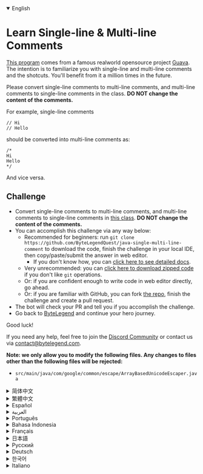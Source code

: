<details open='true'>
<summary>English</summary>

# Learn Single-line & Multi-line Comments

[This program](https://github.com/ByteLegendQuest/java-single-multi-line-comment/blob/main/src/main/java/com/google/common/escape/ArrayBasedUnicodeEscaper.java) comes from a famous realworld opensource project [Guava](https://github.com/google/guava).
The intention is to familiarize you with single-line and multi-line comments and the shotcuts.
You'll benefit from it a million times in the future.

Please convert single-line comments to multi-line comments, and multi-line comments to single-line comments in the class.
**DO NOT change the content of the comments.**

For example, single-line comments

```
// Hi
// Hello
```

should be converted into multi-line comments as:

```
/*
Hi
Hello
*/
```

And vice versa.

## Challenge
- Convert single-line comments to multi-line comments, and multi-line comments to single-line comments in [this class](https://github.com/ByteLegendQuest/java-single-multi-line-comment/blob/main/src/main/java/com/google/common/escape/ArrayBasedUnicodeEscaper.java).
  **DO NOT change the content of the comments.**
- You can accomplish this challenge via any way below:
  - Recommended for beginners: run `git clone https://github.com/ByteLegendQuest/java-single-multi-line-comment` to download the code,
    finish the challenge in your local IDE, then copy/paste/submit the answer in web editor.
    - If you don't know how, you can [click here to see detailed docs](https://github.com/ByteLegendQuest/java-single-multi-line-comment/blob/main/docs/en/clone-and-import.md).
  - Very unrecommended: you can [click here to download zipped code](https://codeload.github.com/ByteLegendQuest/java-single-multi-line-comment/zip/refs/heads/main) if you don't like `git` operations.
  - Or: if you are confident enough to write code in web editor directly, go ahead.
  - Or: if you are familiar with GitHub, you can fork [the repo](https://github.com/ByteLegendQuest/java-single-multi-line-comment), finish the challenge and create a pull request.
- The bot will check your PR and tell you if you accomplish the challenge.
- Go back to [ByteLegend](https://bytelegend.com) and continue your hero journey.

Good luck!

If you need any help, feel free to join the [Discord Community](https://discord.gg/35RreUUGWt) or contact us via [contact@bytelegend.com](mailto:contact@bytelegend.com).

**Note: we only allow you to modify the following files.
Any changes to files other than the following files will be rejected:**

- `src/main/java/com/google/common/escape/ArrayBasedUnicodeEscaper.java`
</details>
<details>
<summary>简体中文</summary>

# 学习编写单行和多行注释

[这个程序](https://github.com/ByteLegendQuest/java-single-multi-line-comment/blob/main/src/main/java/com/google/common/escape/ArrayBasedUnicodeEscaper.java)来自于真实世界中的著名的开源项目[Guava](https://github.com/google/guava)。
这个练习的目的是让你熟悉注释（单行、多行）的写法及快捷键，你会在未来无数次地用到这些知识。

请将其中的单行注释改成多行注释，多行注释改成单行注释。**不要修改注释内容本身。**

例如，单行注释

```
// 今天
// 天气不错
```

改写成多行注释

```
/*
今天
天气不错
*/
```

反之亦然。

## 挑战
- 将[这个程序](https://github.com/ByteLegendQuest/java-single-multi-line-comment/blob/main/src/main/java/com/google/common/escape/ArrayBasedUnicodeEscaper.java)的单行注释改成多行注释，多行注释改成单行注释。**不要修改注释内容本身。**
- 你可以使用以下任意一种方法完成挑战：
  - 初学者推荐：运行`git clone https://git.bytelegend.com/ByteLegendQuest/java-single-multi-line-comment`将代码下载到本地，在本地使用IDE调试完成后复制到网页编辑器里提交。
    - 如果你不知道怎么做，可以点击[这里查看详细文档](https://github.com/ByteLegendQuest/java-single-multi-line-comment/blob/main/docs/zh_hans/clone-and-import.md)。
  - 非常不推荐：如果你实在不喜欢`git`命令行操作，你可以[点击这里直接下载打包好的代码](https://ghcodeload.bytelegend.com/ByteLegendQuest/java-single-multi-line-comment/zip/refs/heads/main)。
  - 或者：如果你非常自信不需要下载代码到本地调试，可以使用网页编辑器直接提交。
  - 或者：如果你对GitHub非常熟悉，你可以fork[这个仓库](https://github.com/ByteLegendQuest/java-single-multi-line-comment)、完成挑战后，创建一个Pull Request。
- 机器人将会检查你的答案，告诉你你是否通过了挑战。
- 回到[字节传说](https://bytelegend.com)，然后继续你的英雄旅程。

祝你好运！

如果你需要任何帮助，欢迎加入官方玩家QQ群（在[首页](https://bytelegend.com)右下角的`联系 & 关于`菜单里可以找到入群方式）或者[Discord社区](https://discord.gg/PvmqK3hF)，或email至[contact@bytelegend.com](mailto:contact@bytelegend.com)。

**注意：我们只允许您修改以下文件，任何对其他文件的修改都会被拒绝：**

- `src/main/java/com/google/common/escape/ArrayBasedUnicodeEscaper.java`
</details>
<details>
<summary>繁體中文</summary>

<h1>學習單行和多行註釋</h1><p><a href="https://github.com/ByteLegendQuest/java-single-multi-line-comment/blob/main/src/main/java/com/google/common/escape/ArrayBasedUnicodeEscaper.java" target="_blank">該程序</a>來自一個著名的現實世界開源項目<a href="https://github.com/google/guava" target="_blank">Guava</a> 。目的是讓您熟悉單行和多行註釋以及快照。將來你會從中受益一百萬次。</p><p>請在課堂上將單行註釋轉換為多行註釋，將多行註釋轉換為單行註釋。<strong>不要更改評論的內容。</strong></p><p>例如，單行註釋</p><pre class="notranslate"><code class="notranslate">// Hi
// Hello
</code></pre><p>應轉換為多行註釋：</p><pre class="notranslate"><code class="notranslate">/*
Hi
Hello
*/
</code></pre><p>反之亦然。</p><h2>挑戰</h2><ul><li>在<a href="https://github.com/ByteLegendQuest/java-single-multi-line-comment/blob/main/src/main/java/com/google/common/escape/ArrayBasedUnicodeEscaper.java" target="_blank">這個類</a>中將單行註釋轉換為多行註釋，將多行註釋轉換為單行註釋。<strong>不要更改評論的內容。</strong></li><li>您可以通過以下任何方式完成此挑戰：<ul><li>推薦給初學者：運行<code class="notranslate">git clone https://github.com/ByteLegendQuest/java-single-multi-line-comment</code>下載代碼，在本地 IDE 中完成挑戰，然後在網頁編輯器中復制/粘貼/提交答案.<ul><li>如果您不知道如何操作，可以<a href="https://github.com/ByteLegendQuest/java-single-multi-line-comment/blob/main/docs/en/clone-and-import.md" target="_blank">單擊此處查看詳細文檔</a>。</li></ul></li><li>非常不推薦：如果你不喜歡<code class="notranslate">git</code>操作，可以<a href="https://codeload.github.com/ByteLegendQuest/java-single-multi-line-comment/zip/refs/heads/main" target="_blank">點擊這裡下載壓縮代碼</a>。</li><li>或者：如果您有足夠的信心直接在 Web 編輯器中編寫代碼，請繼續。</li><li>或者：如果你熟悉 GitHub，你可以 fork<a href="https://github.com/ByteLegendQuest/java-single-multi-line-comment" target="_blank">倉庫</a>，完成挑戰並創建一個拉取請求。</li></ul></li><li>機器人會檢查你的 PR 並告訴你是否完成了挑戰。</li><li>回到<a href="https://bytelegend.com" target="_blank">ByteLegend</a>繼續你的英雄之旅。</li></ul><p>祝你好運！</p><p>如果您需要任何幫助，請隨時加入<a href="https://discord.gg/35RreUUGWt" target="_blank">Discord 社區</a>或通過<a href="mailto:contact@bytelegend.com" target="_blank">contact@bytelegend.com</a>聯繫我們。</p><p><strong>注意：我們只允許您修改以下文件。對以下文件以外的文件的任何更改都將被拒絕：</strong></p><ul><li> <code class="notranslate">src/main/java/com/google/common/escape/ArrayBasedUnicodeEscaper.java</code></li></ul></details>
<details>
<summary>Español</summary>

<h1>Aprenda comentarios de una sola línea y de varias líneas</h1><p> <a href="https://github.com/ByteLegendQuest/java-single-multi-line-comment/blob/main/src/main/java/com/google/common/escape/ArrayBasedUnicodeEscaper.java" target="_blank">Este programa</a> proviene de un famoso proyecto de código abierto del mundo real, <a href="https://github.com/google/guava" target="_blank">Guava</a> . La intención es que se familiarice con los comentarios de una y varias líneas y los cortes de planos. Te beneficiarás un millón de veces en el futuro.</p><p> Convierta los comentarios de una sola línea en comentarios de varias líneas y los comentarios de varias líneas en comentarios de una sola línea en la clase. <strong>NO cambie el contenido de los comentarios.</strong></p><p> Por ejemplo, comentarios de una sola línea</p><pre class="notranslate"><code class="notranslate">// Hi
// Hello
</code></pre><p>debe convertirse en comentarios de varias líneas como:</p><pre class="notranslate"><code class="notranslate">/*
Hi
Hello
*/
</code></pre><p>Y viceversa.</p><h2> Desafío</h2><ul><li> Convierta comentarios de una sola línea en comentarios de varias líneas y comentarios de varias líneas en comentarios de una sola línea en <a href="https://github.com/ByteLegendQuest/java-single-multi-line-comment/blob/main/src/main/java/com/google/common/escape/ArrayBasedUnicodeEscaper.java" target="_blank">esta clase</a> . <strong>NO cambie el contenido de los comentarios.</strong></li><li> Puede lograr este desafío de cualquier manera a continuación:<ul><li> Recomendado para principiantes: ejecute <code class="notranslate">git clone https://github.com/ByteLegendQuest/java-single-multi-line-comment</code> para descargar el código, finalice el desafío en su IDE local, luego copie/pegue/envíe la respuesta en el editor web .<ul><li> Si no sabe cómo hacerlo, puede <a href="https://github.com/ByteLegendQuest/java-single-multi-line-comment/blob/main/docs/en/clone-and-import.md" target="_blank">hacer clic aquí para ver los documentos detallados</a> .</li></ul></li><li> Muy poco recomendado: puede <a href="https://codeload.github.com/ByteLegendQuest/java-single-multi-line-comment/zip/refs/heads/main" target="_blank">hacer clic aquí para descargar el código comprimido</a> si no le gustan las operaciones de <code class="notranslate">git</code> .</li><li> O: si tiene la confianza suficiente para escribir código en el editor web directamente, adelante.</li><li> O: si está familiarizado con GitHub, puede bifurcar <a href="https://github.com/ByteLegendQuest/java-single-multi-line-comment" target="_blank">el repositorio</a> , finalizar el desafío y crear una solicitud de extracción.</li></ul></li><li> El bot verificará tu PR y te dirá si logras el desafío.</li><li> Regrese a <a href="https://bytelegend.com" target="_blank">ByteLegend</a> y continúe su viaje de héroe.</li></ul><p> ¡Buena suerte!</p><p> Si necesita ayuda, no dude en unirse a la <a href="https://discord.gg/35RreUUGWt" target="_blank">comunidad de Discord</a> o contáctenos a través de <a href="mailto:contact@bytelegend.com" target="_blank">contact@bytelegend.com</a> .</p><p> <strong>Nota: solo le permitimos modificar los siguientes archivos. Cualquier cambio en los archivos que no sean los siguientes archivos será rechazado:</strong></p><ul><li> <code class="notranslate">src/main/java/com/google/common/escape/ArrayBasedUnicodeEscaper.java</code></li></ul></details>
<details>
<summary>العربية</summary>

<h1 style=";text-align:right;direction:rtl">تعلم التعليقات أحادية السطر ومتعددة الأسطر</h1><p style=";text-align:right;direction:rtl"> يأتي <a href="https://github.com/ByteLegendQuest/java-single-multi-line-comment/blob/main/src/main/java/com/google/common/escape/ArrayBasedUnicodeEscaper.java" target="_blank">هذا البرنامج</a> من مشروع <a href="https://github.com/google/guava" target="_blank">جوافة</a> مفتوح المصدر مشهور من realworld. القصد من ذلك هو تعريفك بالتعليقات أحادية السطر ومتعددة الأسطر والتعليقات. ستستفيد منه مليون مرة في المستقبل.</p><p style=";text-align:right;direction:rtl"> يرجى تحويل التعليقات أحادية السطر إلى تعليقات متعددة الأسطر ، والتعليقات متعددة الأسطر إلى تعليقات ذات سطر واحد في الفصل. <strong>لا تغير محتوى التعليقات.</strong></p><p style=";text-align:right;direction:rtl"> على سبيل المثال ، التعليقات أحادية السطر</p><pre class="notranslate" style=";text-align:right;direction:rtl"> <code class="notranslate">// Hi
// Hello
</code></pre><p style=";text-align:right;direction:rtl">إلى تعليقات متعددة الأسطر على النحو التالي:</p><pre class="notranslate" style=";text-align:right;direction:rtl"> <code class="notranslate">/*
Hi
Hello
*/
</code></pre><p style=";text-align:right;direction:rtl">والعكس صحيح.</p><h2 style=";text-align:right;direction:rtl"> تحد</h2><ul style=";text-align:right;direction:rtl"><li style=";text-align:right;direction:rtl"> قم بتحويل التعليقات أحادية السطر إلى تعليقات متعددة الأسطر ، وتعليقات متعددة الأسطر إلى تعليقات أحادية السطر في <a href="https://github.com/ByteLegendQuest/java-single-multi-line-comment/blob/main/src/main/java/com/google/common/escape/ArrayBasedUnicodeEscaper.java" target="_blank">هذا الفصل</a> . <strong>لا تغير محتوى التعليقات.</strong></li><li style=";text-align:right;direction:rtl"> يمكنك إنجاز هذا التحدي بأي طريقة أدناه:<ul style=";text-align:right;direction:rtl"><li style=";text-align:right;direction:rtl"> موصى به للمبتدئين: قم بتشغيل <code class="notranslate">git clone https://github.com/ByteLegendQuest/java-single-multi-line-comment</code> لتنزيل الكود ، وإنهاء التحدي في IDE المحلي الخاص بك ، ثم نسخ / لصق / إرسال الإجابة في محرر الويب .<ul style=";text-align:right;direction:rtl"><li style=";text-align:right;direction:rtl"> إذا كنت لا تعرف كيف يمكنك <a href="https://github.com/ByteLegendQuest/java-single-multi-line-comment/blob/main/docs/en/clone-and-import.md" target="_blank">النقر هنا لمشاهدة المستندات التفصيلية</a> .</li></ul></li><li style=";text-align:right;direction:rtl"> غير موصى به على الإطلاق: يمكنك <a href="https://codeload.github.com/ByteLegendQuest/java-single-multi-line-comment/zip/refs/heads/main" target="_blank">النقر هنا لتنزيل رمز مضغوط</a> إذا كنت لا تحب عمليات <code class="notranslate">git</code> .</li><li style=";text-align:right;direction:rtl"> أو: إذا كنت واثقًا بدرجة كافية لكتابة التعليمات البرمجية في محرر الويب مباشرةً ، فابدأ.</li><li style=";text-align:right;direction:rtl"> أو: إذا كنت معتادًا على GitHub ، فيمكنك تفرع <a href="https://github.com/ByteLegendQuest/java-single-multi-line-comment" target="_blank">الريبو</a> وإنهاء التحدي وإنشاء طلب سحب.</li></ul></li><li style=";text-align:right;direction:rtl"> سيتحقق الروبوت من العلاقات العامة الخاصة بك ويخبرك إذا أنجزت التحدي.</li><li style=";text-align:right;direction:rtl"> ارجع إلى <a href="https://bytelegend.com" target="_blank">ByteLegend وتابع</a> رحلة بطلك.</li></ul><p style=";text-align:right;direction:rtl"> حظ سعيد!</p><p style=";text-align:right;direction:rtl"> إذا كنت بحاجة إلى أي مساعدة ، فلا تتردد في الانضمام إلى <a href="https://discord.gg/35RreUUGWt" target="_blank">مجتمع Discord</a> أو الاتصال بنا عبر <a href="mailto:contact@bytelegend.com" target="_blank">contact@bytelegend.com</a> .</p><p style=";text-align:right;direction:rtl"> <strong>ملاحظة: نسمح لك فقط بتعديل الملفات التالية. سيتم رفض أي تغييرات يتم إجراؤها على الملفات بخلاف الملفات التالية:</strong></p><ul style=";text-align:right;direction:rtl"><li style=";text-align:right;direction:rtl"> <code class="notranslate">src/main/java/com/google/common/escape/ArrayBasedUnicodeEscaper.java</code></li></ul></details>
<details>
<summary>Português</summary>

<h1>Aprenda comentários de linha única e de várias linhas</h1><p> <a href="https://github.com/ByteLegendQuest/java-single-multi-line-comment/blob/main/src/main/java/com/google/common/escape/ArrayBasedUnicodeEscaper.java" target="_blank">Este programa</a> vem de um famoso projeto de código aberto do mundo real, <a href="https://github.com/google/guava" target="_blank">Guava</a> . A intenção é familiarizá-lo com comentários de linha única e de várias linhas e os shotcuts. Você se beneficiará dele um milhão de vezes no futuro.</p><p> Converta comentários de linha única em comentários de várias linhas e comentários de várias linhas em comentários de linha única na classe. <strong>NÃO altere o conteúdo dos comentários.</strong></p><p> Por exemplo, comentários de linha única</p><pre class="notranslate"><code class="notranslate">// Hi
// Hello
</code></pre><p>devem ser convertidos em comentários de várias linhas como:</p><pre class="notranslate"><code class="notranslate">/*
Hi
Hello
*/
</code></pre><p>E vice versa.</p><h2> Desafio</h2><ul><li> Converta comentários de linha única em comentários de várias linhas e comentários de várias linhas em comentários de linha única <a href="https://github.com/ByteLegendQuest/java-single-multi-line-comment/blob/main/src/main/java/com/google/common/escape/ArrayBasedUnicodeEscaper.java" target="_blank">nesta classe</a> . <strong>NÃO altere o conteúdo dos comentários.</strong></li><li> Você pode realizar este desafio de qualquer maneira abaixo:<ul><li> Recomendado para iniciantes: execute <code class="notranslate">git clone https://github.com/ByteLegendQuest/java-single-multi-line-comment</code> para baixar o código, conclua o desafio em seu IDE local e copie/cole/envie a resposta no editor da web .<ul><li> Se você não sabe como, você pode <a href="https://github.com/ByteLegendQuest/java-single-multi-line-comment/blob/main/docs/en/clone-and-import.md" target="_blank">clicar aqui para ver documentos detalhados</a> .</li></ul></li><li> Muito não recomendado: você pode <a href="https://codeload.github.com/ByteLegendQuest/java-single-multi-line-comment/zip/refs/heads/main" target="_blank">clicar aqui para baixar o código zipado</a> se não gostar das operações do <code class="notranslate">git</code> .</li><li> Ou: se você estiver confiante o suficiente para escrever código diretamente no editor web, vá em frente.</li><li> Ou: se você estiver familiarizado com o GitHub, você pode bifurcar <a href="https://github.com/ByteLegendQuest/java-single-multi-line-comment" target="_blank">o repo</a> , finalizar o desafio e criar um pull request.</li></ul></li><li> O bot verificará seu PR e informará se você cumpriu o desafio.</li><li> Volte para <a href="https://bytelegend.com" target="_blank">ByteLegend</a> e continue sua jornada de herói.</li></ul><p> Boa sorte!</p><p> Se precisar de ajuda, sinta-se à vontade para se juntar à <a href="https://discord.gg/35RreUUGWt" target="_blank">Comunidade Discord</a> ou entre em contato conosco via <a href="mailto:contact@bytelegend.com" target="_blank">contact@bytelegend.com</a> .</p><p> <strong>Nota: só permitimos que você modifique os seguintes arquivos. Quaisquer alterações em arquivos que não sejam os arquivos a seguir serão rejeitadas:</strong></p><ul><li> <code class="notranslate">src/main/java/com/google/common/escape/ArrayBasedUnicodeEscaper.java</code></li></ul></details>
<details>
<summary>Bahasa Indonesia</summary>

<h1>Pelajari Komentar Single-line &amp; Multi-line</h1><p> <a href="https://github.com/ByteLegendQuest/java-single-multi-line-comment/blob/main/src/main/java/com/google/common/escape/ArrayBasedUnicodeEscaper.java" target="_blank">Program ini</a> berasal dari proyek opensource dunia nyata <a href="https://github.com/google/guava" target="_blank">Guava</a> yang terkenal. Tujuannya adalah untuk membiasakan Anda dengan komentar satu baris dan multi-baris serta cuplikannya. Anda akan mendapatkan keuntungan dari itu satu juta kali di masa depan.</p><p> Harap ubah komentar satu baris menjadi komentar multi-baris, dan komentar multi-baris menjadi komentar satu baris di kelas. <strong>JANGAN mengubah isi komentar.</strong></p><p> Misalnya, komentar satu baris</p><pre class="notranslate"><code class="notranslate">// Hi
// Hello
</code></pre><p>harus diubah menjadi komentar multi-baris sebagai:</p><pre class="notranslate"><code class="notranslate">/*
Hi
Hello
*/
</code></pre><p>Dan sebaliknya.</p><h2> Tantangan</h2><ul><li> Ubah komentar satu baris menjadi komentar multi-baris, dan komentar multi-baris menjadi komentar satu baris di <a href="https://github.com/ByteLegendQuest/java-single-multi-line-comment/blob/main/src/main/java/com/google/common/escape/ArrayBasedUnicodeEscaper.java" target="_blank">kelas ini</a> . <strong>JANGAN mengubah isi komentar.</strong></li><li> Anda dapat menyelesaikan tantangan ini melalui cara apa pun di bawah ini:<ul><li> Direkomendasikan untuk pemula: jalankan <code class="notranslate">git clone https://github.com/ByteLegendQuest/java-single-multi-line-comment</code> untuk mengunduh kode, selesaikan tantangan di IDE lokal Anda, lalu salin/tempel/kirim jawabannya di editor web .<ul><li> Jika Anda tidak tahu caranya, Anda dapat <a href="https://github.com/ByteLegendQuest/java-single-multi-line-comment/blob/main/docs/en/clone-and-import.md" target="_blank">mengklik di sini untuk melihat dokumen terperinci</a> .</li></ul></li><li> Sangat tidak direkomendasikan: Anda dapat <a href="https://codeload.github.com/ByteLegendQuest/java-single-multi-line-comment/zip/refs/heads/main" target="_blank">mengklik di sini untuk mengunduh kode zip</a> jika Anda tidak menyukai operasi <code class="notranslate">git</code> .</li><li> Atau: jika Anda cukup percaya diri untuk menulis kode di editor web secara langsung, silakan.</li><li> Atau: jika Anda terbiasa dengan GitHub, Anda dapat melakukan fork <a href="https://github.com/ByteLegendQuest/java-single-multi-line-comment" target="_blank">repo</a> , menyelesaikan tantangan, dan membuat permintaan tarik.</li></ul></li><li> Bot akan memeriksa PR Anda dan memberi tahu Anda jika Anda menyelesaikan tantangan.</li><li> Kembali ke <a href="https://bytelegend.com" target="_blank">ByteLegend</a> dan lanjutkan perjalanan pahlawan Anda.</li></ul><p> Semoga beruntung!</p><p> Jika Anda memerlukan bantuan, jangan ragu untuk bergabung dengan <a href="https://discord.gg/35RreUUGWt" target="_blank">Komunitas Discord</a> atau hubungi kami melalui <a href="mailto:contact@bytelegend.com" target="_blank">contact@bytelegend.com</a> .</p><p> <strong>Catatan: kami hanya mengizinkan Anda untuk mengubah file berikut. Setiap perubahan pada file selain file berikut akan ditolak:</strong></p><ul><li> <code class="notranslate">src/main/java/com/google/common/escape/ArrayBasedUnicodeEscaper.java</code></li></ul></details>
<details>
<summary>Français</summary>

<h1>Apprendre les commentaires sur une seule ligne et sur plusieurs lignes</h1><p> <a href="https://github.com/ByteLegendQuest/java-single-multi-line-comment/blob/main/src/main/java/com/google/common/escape/ArrayBasedUnicodeEscaper.java" target="_blank">Ce programme</a> provient d&#39;un célèbre projet open source du monde réel <a href="https://github.com/google/guava" target="_blank">Guava</a> . L&#39;intention est de vous familiariser avec les commentaires sur une seule ligne et sur plusieurs lignes et les séquences. Vous en bénéficierez un million de fois dans le futur.</p><p> Veuillez convertir les commentaires sur une seule ligne en commentaires sur plusieurs lignes et les commentaires sur plusieurs lignes en commentaires sur une seule ligne dans la classe. <strong>NE PAS modifier le contenu des commentaires.</strong></p><p> Par exemple, les commentaires d&#39;une seule ligne</p><pre class="notranslate"><code class="notranslate">// Hi
// Hello
</code></pre><p>doivent être convertis en commentaires multilignes comme suit :</p><pre class="notranslate"><code class="notranslate">/*
Hi
Hello
*/
</code></pre><p>Et vice versa.</p><h2> Défi</h2><ul><li> Convertissez les commentaires sur une seule ligne en commentaires sur plusieurs lignes et les commentaires sur plusieurs lignes en commentaires sur une seule ligne dans <a href="https://github.com/ByteLegendQuest/java-single-multi-line-comment/blob/main/src/main/java/com/google/common/escape/ArrayBasedUnicodeEscaper.java" target="_blank">cette classe</a> . <strong>NE PAS modifier le contenu des commentaires.</strong></li><li> Vous pouvez accomplir ce défi de n&#39;importe quelle manière ci-dessous:<ul><li> Recommandé pour les débutants : exécutez <code class="notranslate">git clone https://github.com/ByteLegendQuest/java-single-multi-line-comment</code> pour télécharger le code, terminez le défi dans votre IDE local, puis copiez/collez/soumettez la réponse dans l&#39;éditeur Web .<ul><li> Si vous ne savez pas comment faire, vous pouvez <a href="https://github.com/ByteLegendQuest/java-single-multi-line-comment/blob/main/docs/en/clone-and-import.md" target="_blank">cliquer ici pour voir la documentation détaillée</a> .</li></ul></li><li> Très déconseillé : vous pouvez <a href="https://codeload.github.com/ByteLegendQuest/java-single-multi-line-comment/zip/refs/heads/main" target="_blank">cliquer ici pour télécharger le code compressé</a> si vous n&#39;aimez pas les opérations <code class="notranslate">git</code> .</li><li> Ou : si vous êtes suffisamment confiant pour écrire du code directement dans l&#39;éditeur Web, continuez.</li><li> Ou : si vous êtes familier avec GitHub, vous pouvez forker <a href="https://github.com/ByteLegendQuest/java-single-multi-line-comment" target="_blank">le dépôt</a> , terminer le défi et créer une demande d&#39;extraction.</li></ul></li><li> Le bot vérifiera votre PR et vous dira si vous accomplissez le défi.</li><li> Retournez à <a href="https://bytelegend.com" target="_blank">ByteLegend</a> et continuez votre voyage de héros.</li></ul><p> Bonne chance!</p><p> Si vous avez besoin d&#39;aide, n&#39;hésitez pas à rejoindre la <a href="https://discord.gg/35RreUUGWt" target="_blank">communauté Discord</a> ou à nous contacter via <a href="mailto:contact@bytelegend.com" target="_blank">contact@bytelegend.com</a> .</p><p> <strong>Remarque : nous vous autorisons uniquement à modifier les fichiers suivants. Toute modification de fichiers autres que les fichiers suivants sera rejetée :</strong></p><ul><li> <code class="notranslate">src/main/java/com/google/common/escape/ArrayBasedUnicodeEscaper.java</code></li></ul></details>
<details>
<summary>日本語</summary>

<h1>単一行および複数行のコメントを学ぶ</h1><p><a href="https://github.com/ByteLegendQuest/java-single-multi-line-comment/blob/main/src/main/java/com/google/common/escape/ArrayBasedUnicodeEscaper.java" target="_blank">このプログラム</a>は、有名な現実世界のオープンソースプロジェクト<a href="https://github.com/google/guava" target="_blank">Guava</a>からのものです。目的は、1行および複数行のコメントとショットカットに慣れることです。あなたは将来それから百万回利益を得るでしょう。</p><p>クラスでは、1行のコメントを複数行のコメントに変換し、複数行のコメントを1行のコメントに変換してください。<strong>コメントの内容は変更しないでください。</strong></p><p>たとえば、1行のコメント</p><pre class="notranslate"><code class="notranslate">// Hi
// Hello
</code></pre><p>次のように複数行のコメントに変換する必要があります。</p><pre class="notranslate"><code class="notranslate">/*
Hi
Hello
*/
</code></pre><p>およびその逆。</p><h2>チャレンジ</h2><ul><li><a href="https://github.com/ByteLegendQuest/java-single-multi-line-comment/blob/main/src/main/java/com/google/common/escape/ArrayBasedUnicodeEscaper.java" target="_blank">このクラス</a>では、1行のコメントを複数行のコメントに変換し、複数行のコメントを1行のコメントに変換します。<strong>コメントの内容は変更しないでください。</strong></li><li>この課題は、以下のいずれかの方法で達成できます。<ul><li>初心者に推奨： <code class="notranslate">git clone https://github.com/ByteLegendQuest/java-single-multi-line-comment</code>を実行してコードをダウンロードし、ローカルIDEでチャレンジを終了してから、Webエディターで回答をコピー/貼り付け/送信します。<ul><li>方法がわからない場合は、 <a href="https://github.com/ByteLegendQuest/java-single-multi-line-comment/blob/main/docs/en/clone-and-import.md" target="_blank">ここをクリックして詳細なドキュメントを参照してください</a>。</li></ul></li><li>非常に推奨されていません<code class="notranslate">git</code>操作が気に入らない場合は、 <a href="https://codeload.github.com/ByteLegendQuest/java-single-multi-line-comment/zip/refs/heads/main" target="_blank">ここをクリックしてzipコードをダウンロード</a>できます。</li><li>または：Webエディターで直接コードを記述できる自信がある場合は、先に進んでください。</li><li>または：GitHubに精通している場合は<a href="https://github.com/ByteLegendQuest/java-single-multi-line-comment" target="_blank">、リポジトリ</a>をフォークしてチャレンジを終了し、プルリクエストを作成できます。</li></ul></li><li>ボットはPRをチェックし、チャレンジを達成したかどうかを通知します。</li><li> <a href="https://bytelegend.com" target="_blank">ByteLegend</a>に戻り、ヒーローの旅を続けてください。</li></ul><p>幸運を！</p><p>ヘルプが必要な場合は、 <a href="https://discord.gg/35RreUUGWt" target="_blank">Discordコミュニティ</a>に参加するか、contact <a href="mailto:contact@bytelegend.com" target="_blank">@bytelegend.com</a>からお問い合わせください。</p><p><strong>注：変更できるのは次のファイルのみです。次のファイル以外のファイルへの変更は拒否されます。</strong></p><ul><li> <code class="notranslate">src/main/java/com/google/common/escape/ArrayBasedUnicodeEscaper.java</code></li></ul></details>
<details>
<summary>Русский</summary>

<h1>Изучите однострочные и многострочные комментарии</h1><p> <a href="https://github.com/ByteLegendQuest/java-single-multi-line-comment/blob/main/src/main/java/com/google/common/escape/ArrayBasedUnicodeEscaper.java" target="_blank">Эта программа</a> исходит из известного реального проекта с открытым исходным кодом <a href="https://github.com/google/guava" target="_blank">Guava</a> . Цель состоит в том, чтобы познакомить вас с однострочными и многострочными комментариями и сокращениями. Вы получите от этого миллион раз в будущем.</p><p> Пожалуйста, преобразуйте однострочные комментарии в многострочные, а многострочные комментарии в однострочные в классе. <strong>НЕ МЕНЯЙТЕ содержание комментариев.</strong></p><p> Например, однострочные комментарии</p><pre class="notranslate"><code class="notranslate">// Hi
// Hello
</code></pre><p>должны быть преобразованы в многострочные комментарии как:</p><pre class="notranslate"><code class="notranslate">/*
Hi
Hello
*/
</code></pre><p>Наоборот.</p><h2> Испытание</h2><ul><li> Преобразование однострочных комментариев в многострочные, а многострочных комментариев в однострочные в <a href="https://github.com/ByteLegendQuest/java-single-multi-line-comment/blob/main/src/main/java/com/google/common/escape/ArrayBasedUnicodeEscaper.java" target="_blank">этом классе</a> . <strong>НЕ МЕНЯЙТЕ содержание комментариев.</strong></li><li> Вы можете выполнить эту задачу любым способом, указанным ниже:<ul><li> Рекомендуется для начинающих: запустите <code class="notranslate">git clone https://github.com/ByteLegendQuest/java-single-multi-line-comment</code> , чтобы загрузить код, завершите задание в локальной среде IDE, затем скопируйте/вставьте/отправьте ответ в веб-редакторе. .<ul><li> Если вы не знаете, как это сделать, вы можете <a href="https://github.com/ByteLegendQuest/java-single-multi-line-comment/blob/main/docs/en/clone-and-import.md" target="_blank">щелкнуть здесь, чтобы просмотреть подробную документацию</a> .</li></ul></li><li> Крайне не рекомендуется: вы можете <a href="https://codeload.github.com/ByteLegendQuest/java-single-multi-line-comment/zip/refs/heads/main" target="_blank">нажать здесь, чтобы загрузить заархивированный код</a> , если вам не нравятся операции <code class="notranslate">git</code> .</li><li> Или: если вы достаточно уверены, чтобы писать код напрямую в веб-редакторе, вперед.</li><li> Или: если вы знакомы с GitHub, вы можете разветвить <a href="https://github.com/ByteLegendQuest/java-single-multi-line-comment" target="_blank">репозиторий</a> , выполнить задание и создать запрос на включение.</li></ul></li><li> Бот проверит ваш PR и сообщит, выполнили ли вы задание.</li><li> Вернитесь в <a href="https://bytelegend.com" target="_blank">ByteLegend</a> и продолжайте свое героическое путешествие.</li></ul><p> Удачи!</p><p> Если вам нужна помощь, присоединяйтесь к <a href="https://discord.gg/35RreUUGWt" target="_blank">сообществу Discord</a> или свяжитесь с нами по <a href="mailto:contact@bytelegend.com" target="_blank">адресу contact@bytelegend.com</a> .</p><p> <strong>Примечание: мы разрешаем вам изменять только следующие файлы. Любые изменения в файлах, кроме следующих файлов, будут отклонены:</strong></p><ul><li> <code class="notranslate">src/main/java/com/google/common/escape/ArrayBasedUnicodeEscaper.java</code></li></ul></details>
<details>
<summary>Deutsch</summary>

<h1>Lernen Sie einzeilige und mehrzeilige Kommentare</h1><p> <a href="https://github.com/ByteLegendQuest/java-single-multi-line-comment/blob/main/src/main/java/com/google/common/escape/ArrayBasedUnicodeEscaper.java" target="_blank">Dieses Programm</a> stammt von einem berühmten realen Open-Source-Projekt <a href="https://github.com/google/guava" target="_blank">Guava</a> . Die Absicht ist, Sie mit einzeiligen und mehrzeiligen Kommentaren und den Shotcuts vertraut zu machen. Sie werden in Zukunft millionenfach davon profitieren.</p><p> Bitte konvertieren Sie in der Klasse einzeilige Kommentare in mehrzeilige Kommentare und mehrzeilige Kommentare in einzeilige Kommentare. <strong>Ändern Sie NICHT den Inhalt der Kommentare.</strong></p><p> Zum Beispiel einzeilige Kommentare</p><pre class="notranslate"><code class="notranslate">// Hi
// Hello
</code></pre><p>sollte in mehrzeilige Kommentare umgewandelt werden als:</p><pre class="notranslate"><code class="notranslate">/*
Hi
Hello
*/
</code></pre><p>Und umgekehrt.</p><h2> Herausforderung</h2><ul><li> Konvertieren Sie in <a href="https://github.com/ByteLegendQuest/java-single-multi-line-comment/blob/main/src/main/java/com/google/common/escape/ArrayBasedUnicodeEscaper.java" target="_blank">dieser Klasse</a> einzeilige Kommentare in mehrzeilige Kommentare und mehrzeilige Kommentare in einzeilige Kommentare. <strong>Ändern Sie NICHT den Inhalt der Kommentare.</strong></li><li> Sie können diese Herausforderung auf eine der folgenden Arten meistern:<ul><li> Empfohlen für Anfänger: Führen Sie <code class="notranslate">git clone https://github.com/ByteLegendQuest/java-single-multi-line-comment</code> aus, um den Code herunterzuladen, beenden Sie die Herausforderung in Ihrer lokalen IDE und kopieren/fügen Sie dann die Antwort im Web-Editor ein/übermitteln Sie sie .<ul><li> Wenn Sie nicht wissen, wie, können <a href="https://github.com/ByteLegendQuest/java-single-multi-line-comment/blob/main/docs/en/clone-and-import.md" target="_blank">Sie hier klicken, um detaillierte Dokumente anzuzeigen</a> .</li></ul></li><li> Sehr nicht zu empfehlen: Sie können <a href="https://codeload.github.com/ByteLegendQuest/java-single-multi-line-comment/zip/refs/heads/main" target="_blank">hier klicken, um den gezippten Code herunterzuladen,</a> wenn Sie <code class="notranslate">git</code> -Operationen nicht mögen.</li><li> Oder: Wenn Sie sicher genug sind, Code direkt im Web-Editor zu schreiben, fahren Sie fort.</li><li> Oder: Wenn Sie sich mit GitHub auskennen, können Sie <a href="https://github.com/ByteLegendQuest/java-single-multi-line-comment" target="_blank">das Repo forken</a> , die Challenge beenden und einen Pull-Request erstellen.</li></ul></li><li> Der Bot überprüft Ihre PR und teilt Ihnen mit, ob Sie die Herausforderung meistern.</li><li> Gehen Sie zurück zu <a href="https://bytelegend.com" target="_blank">ByteLegend</a> und setzen Sie Ihre Heldenreise fort.</li></ul><p> Viel Glück!</p><p> Wenn Sie Hilfe benötigen, können Sie sich gerne der <a href="https://discord.gg/35RreUUGWt" target="_blank">Discord Community</a> anschließen oder uns über <a href="mailto:contact@bytelegend.com" target="_blank">contact@bytelegend.com kontaktieren</a> .</p><p> <strong>Hinweis: Wir erlauben Ihnen nur, die folgenden Dateien zu ändern. Alle Änderungen an anderen Dateien als den folgenden Dateien werden abgelehnt:</strong></p><ul><li> <code class="notranslate">src/main/java/com/google/common/escape/ArrayBasedUnicodeEscaper.java</code></li></ul></details>
<details>
<summary>한국어</summary>

<h1>한 줄 및 여러 줄 주석 알아보기</h1><p> <a href="https://github.com/ByteLegendQuest/java-single-multi-line-comment/blob/main/src/main/java/com/google/common/escape/ArrayBasedUnicodeEscaper.java" target="_blank">이 프로그램</a> 은 유명한 실제 오픈 소스 프로젝트 <a href="https://github.com/google/guava" target="_blank">Guava</a> 에서 가져온 것입니다. 한 줄 및 여러 줄 주석과 샷컷에 익숙해지도록 하기 위한 것입니다. 앞으로 백만 번이나 혜택을 보게 될 것입니다.</p><p> 클래스에서 한 줄 주석을 여러 줄 주석으로, 여러 줄 주석을 한 줄 주석으로 변환하십시오. <strong>댓글의 내용을 변경하지 마십시오.</strong></p><p> 예를 들어, 한 줄 주석</p><pre class="notranslate"><code class="notranslate">// Hi
// Hello
</code></pre><p>다음과 같이 여러 줄 주석으로 변환해야 합니다.</p><pre class="notranslate"><code class="notranslate">/*
Hi
Hello
*/
</code></pre><p>그 반대.</p><h2> 도전</h2><ul><li> <a href="https://github.com/ByteLegendQuest/java-single-multi-line-comment/blob/main/src/main/java/com/google/common/escape/ArrayBasedUnicodeEscaper.java" target="_blank">이 클래스</a> 에서 한 줄 주석을 여러 줄 주석으로 변환하고 여러 줄 주석을 한 줄 주석으로 변환합니다. <strong>댓글의 내용을 변경하지 마십시오.</strong></li><li> 아래 방법을 통해 이 챌린지를 완료할 수 있습니다.<ul><li> 초보자를 위한 권장 사항: <code class="notranslate">git clone https://github.com/ByteLegendQuest/java-single-multi-line-comment</code> 를 실행하여 코드를 다운로드하고 로컬 IDE에서 챌린지를 완료한 다음 웹 편집기에서 답변을 복사/붙여넣기/제출합니다. .<ul><li> 방법을 모르는 경우 <a href="https://github.com/ByteLegendQuest/java-single-multi-line-comment/blob/main/docs/en/clone-and-import.md" target="_blank">여기를 클릭하여 자세한 문서를 볼</a> 수 있습니다.</li></ul></li><li> 매우 권장하지 않음: <code class="notranslate">git</code> 작업이 마음에 들지 않으면 <a href="https://codeload.github.com/ByteLegendQuest/java-single-multi-line-comment/zip/refs/heads/main" target="_blank">여기를 클릭하여 압축 코드를 다운로드</a> 할 수 있습니다.</li><li> 또는 웹 편집기에서 직접 코드를 작성할 만큼 자신이 있다면 계속 진행하십시오.</li><li> 또는 GitHub에 익숙하다면 리포지토리를 분기 <a href="https://github.com/ByteLegendQuest/java-single-multi-line-comment" target="_blank">하고</a> 챌린지를 완료하고 풀 요청을 생성할 수 있습니다.</li></ul></li><li> 봇은 PR을 확인하고 도전 과제를 달성했는지 알려줍니다.</li><li> <a href="https://bytelegend.com" target="_blank">ByteLegend</a> 로 돌아가 영웅 여정을 계속하세요.</li></ul><p> 행운을 빕니다!</p><p> 도움이 필요하면 언제든지 <a href="https://discord.gg/35RreUUGWt" target="_blank">Discord 커뮤니티</a> 에 가입하거나 <a href="mailto:contact@bytelegend.com" target="_blank">contact@bytelegend.com</a> 을 통해 문의하세요.</p><p> <strong>참고: 다음 파일만 수정할 수 있습니다. 다음 파일 이외의 파일에 대한 변경 사항은 거부됩니다.</strong></p><ul><li> <code class="notranslate">src/main/java/com/google/common/escape/ArrayBasedUnicodeEscaper.java</code></li></ul></details>
<details>
<summary>Italiano</summary>

<h1>Impara i commenti a riga singola e multi-riga</h1><p> <a href="https://github.com/ByteLegendQuest/java-single-multi-line-comment/blob/main/src/main/java/com/google/common/escape/ArrayBasedUnicodeEscaper.java" target="_blank">Questo programma</a> proviene da un famoso progetto opensource del mondo reale <a href="https://github.com/google/guava" target="_blank">Guava</a> . L&#39;intenzione è di familiarizzare con i commenti a riga singola e multi-riga e gli shotcut. Ne trarrai vantaggio un milione di volte in futuro.</p><p> Converti i commenti a riga singola in commenti a più righe e i commenti a più righe in commenti a riga singola nella classe. <strong>NON modificare il contenuto dei commenti.</strong></p><p> Ad esempio, commenti a riga singola</p><pre class="notranslate"><code class="notranslate">// Hi
// Hello
</code></pre><p>dovrebbe essere convertito in commenti su più righe come:</p><pre class="notranslate"><code class="notranslate">/*
Hi
Hello
*/
</code></pre><p>E viceversa.</p><h2> Sfida</h2><ul><li> Converti i commenti a riga singola in commenti a più righe e i commenti a più righe in commenti a riga singola in <a href="https://github.com/ByteLegendQuest/java-single-multi-line-comment/blob/main/src/main/java/com/google/common/escape/ArrayBasedUnicodeEscaper.java" target="_blank">questa classe</a> . <strong>NON modificare il contenuto dei commenti.</strong></li><li> Puoi portare a termine questa sfida in qualsiasi modo di seguito:<ul><li> Consigliato per i principianti: esegui <code class="notranslate">git clone https://github.com/ByteLegendQuest/java-single-multi-line-comment</code> per scaricare il codice, completa la sfida nel tuo IDE locale, quindi copia/incolla/invia la risposta nell&#39;editor web .<ul><li> Se non sai come fare, puoi fare <a href="https://github.com/ByteLegendQuest/java-single-multi-line-comment/blob/main/docs/en/clone-and-import.md" target="_blank">clic qui per visualizzare i documenti dettagliati</a> .</li></ul></li><li> Molto sconsigliato: puoi fare <a href="https://codeload.github.com/ByteLegendQuest/java-single-multi-line-comment/zip/refs/heads/main" target="_blank">clic qui per scaricare il codice zippato</a> se non ti piacciono le operazioni <code class="notranslate">git</code> .</li><li> Oppure: se sei abbastanza sicuro da scrivere il codice direttamente nell&#39;editor web, vai avanti.</li><li> Oppure: se hai familiarità con GitHub, puoi eseguire il fork <a href="https://github.com/ByteLegendQuest/java-single-multi-line-comment" target="_blank">del repository</a> , completare la sfida e creare una richiesta pull.</li></ul></li><li> Il bot controllerà il tuo PR e ti dirà se hai superato la sfida.</li><li> Torna a <a href="https://bytelegend.com" target="_blank">ByteLegend</a> e continua il tuo viaggio da eroe.</li></ul><p> Buona fortuna!</p><p> Se hai bisogno di aiuto, non esitare a unirti alla <a href="https://discord.gg/35RreUUGWt" target="_blank">community di Discord</a> o contattaci tramite <a href="mailto:contact@bytelegend.com" target="_blank">contact@bytelegend.com</a> .</p><p> <strong>Nota: ti permettiamo solo di modificare i seguenti file. Eventuali modifiche ai file diversi dai seguenti file verranno rifiutate:</strong></p><ul><li> <code class="notranslate">src/main/java/com/google/common/escape/ArrayBasedUnicodeEscaper.java</code></li></ul></details>